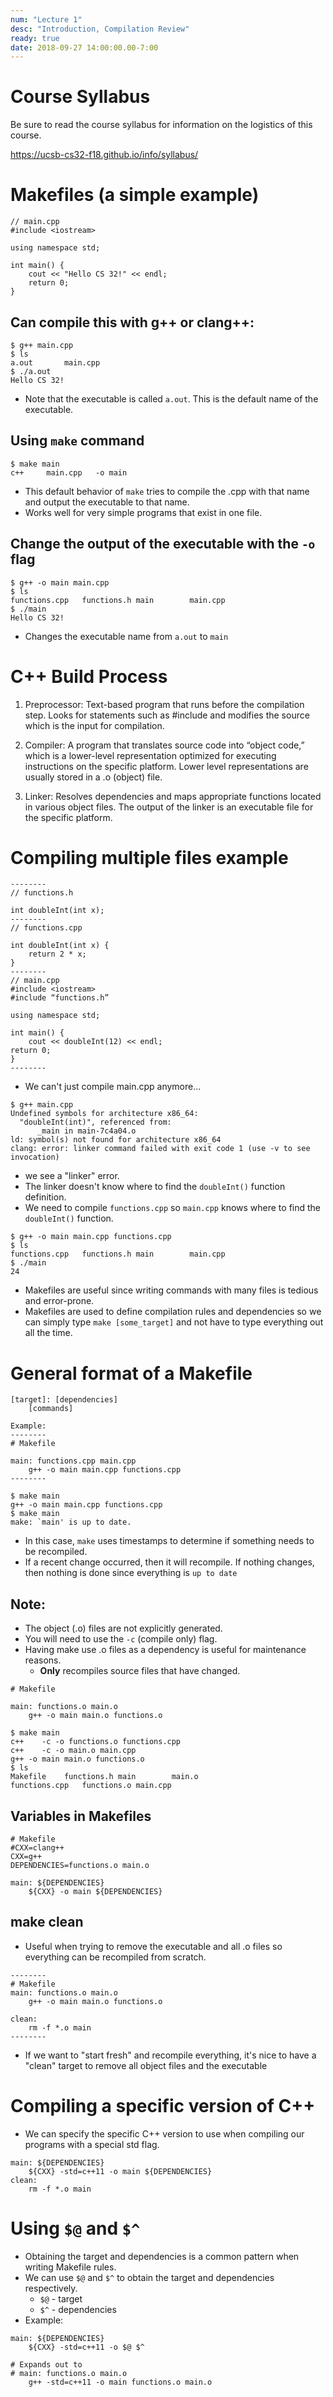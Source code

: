 ```yaml
---
num: "Lecture 1"
desc: "Introduction, Compilation Review"
ready: true
date: 2018-09-27 14:00:00.00-7:00
---
```


# Course Syllabus

Be sure to read the course syllabus for information on the logistics of this course.

<https://ucsb-cs32-f18.github.io/info/syllabus/>

# Makefiles (a simple example)

```
// main.cpp
#include <iostream>

using namespace std;

int main() {
	cout << "Hello CS 32!" << endl;
	return 0;
}
```

## Can compile this with g++ or clang++:

```
$ g++ main.cpp
$ ls
a.out		main.cpp
$ ./a.out
Hello CS 32!
```

* Note that the executable is called `a.out`. This is the default name of the executable.

## Using `make` command

```
$ make main
c++     main.cpp   -o main
```

* This default behavior of `make` tries to compile the .cpp with that name and output the executable to that name.
* Works well for very simple programs that exist in one file.

## Change the output of the executable with the `-o` flag
```
$ g++ -o main main.cpp
$ ls
functions.cpp	functions.h	main		main.cpp
$ ./main
Hello CS 32!
```
* Changes the executable name from `a.out` to `main`

# C++ Build Process

1. Preprocessor: Text-based program that runs before the compilation step. Looks for statements such as #include and modifies the source which is the input for compilation.

2. Compiler: A program that translates source code into “object code,” which is a lower-level representation optimized for executing instructions on the specific platform. Lower level representations are usually stored in a .o (object) file.

3. Linker: Resolves dependencies and maps appropriate functions located in various object files. The output of the linker is an executable file for the specific platform.

# Compiling multiple files example
```
--------
// functions.h

int doubleInt(int x);
--------
// functions.cpp

int doubleInt(int x) {
	return 2 * x;
}
--------
// main.cpp
#include <iostream>
#include “functions.h”

using namespace std;

int main() {
	cout << doubleInt(12) << endl;
return 0;
}
--------
```
* We can't just compile main.cpp anymore...
```
$ g++ main.cpp
Undefined symbols for architecture x86_64:
  "doubleInt(int)", referenced from:
      _main in main-7c4a04.o
ld: symbol(s) not found for architecture x86_64
clang: error: linker command failed with exit code 1 (use -v to see invocation)
```
* we see a "linker" error.
* The linker doesn't know where to find the `doubleInt()` function definition.
* We need to compile `functions.cpp` so `main.cpp` knows where to find the `doubleInt()` function.
```
$ g++ -o main main.cpp functions.cpp
$ ls
functions.cpp	functions.h	main		main.cpp
$ ./main
24
```
* Makefiles are useful since writing commands with many files is tedious and error-prone.
* Makefiles are used to define compilation rules and dependencies so we can simply type `make [some_target]` and not have to type everything out all the time.

# General format of a Makefile
```
[target]: [dependencies]
	[commands]

Example:
--------
# Makefile

main: functions.cpp main.cpp
	g++ -o main main.cpp functions.cpp
--------

$ make main
g++ -o main main.cpp functions.cpp
$ make main
make: `main' is up to date.

```
* In this case, `make` uses timestamps to determine if something needs to be recompiled.
* If a recent change occurred, then it will recompile. If nothing changes, then nothing is done since everything is `up to date`

## Note:
* The object (.o) files are not explicitly generated.
* You will need to use the `-c` (compile only) flag.
* Having make use .o files as a dependency is useful for maintenance reasons.
	* <b>Only</b> recompiles source files that have changed. 

```
# Makefile

main: functions.o main.o
	g++ -o main main.o functions.o

$ make main
c++    -c -o functions.o functions.cpp
c++    -c -o main.o main.cpp
g++ -o main main.o functions.o
$ ls
Makefile	functions.h	main		main.o
functions.cpp	functions.o	main.cpp
```
## Variables in Makefiles
```
# Makefile
#CXX=clang++
CXX=g++
DEPENDENCIES=functions.o main.o

main: ${DEPENDENCIES}
	${CXX} -o main ${DEPENDENCIES}
```

## make clean

* Useful when trying to remove the executable and all .o files so everything can be recompiled from scratch.

```
--------
# Makefile
main: functions.o main.o
	g++ -o main main.o functions.o

clean:
	rm -f *.o main
--------
```

* If we want to "start fresh" and recompile everything, it's nice to have a "clean" target to remove all object files and the executable

# Compiling a specific version of C++

* We can specify the specific C++ version to use when compiling our programs with a special std flag.

```
main: ${DEPENDENCIES}
	${CXX} -std=c++11 -o main ${DEPENDENCIES}
clean:
	rm -f *.o main
```

# Using `$@` and `$^`

* Obtaining the target and dependencies is a common pattern when writing Makefile rules.
* We can use `$@` and `$^` to obtain the target and dependencies respectively.
	* `$@` - target
	* `$^` - dependencies
* Example:

```
main: ${DEPENDENCIES}
	${CXX} -std=c++11 -o $@ $^

# Expands out to
# main: functions.o main.o
	g++ -std=c++11 -o main functions.o main.o
```
